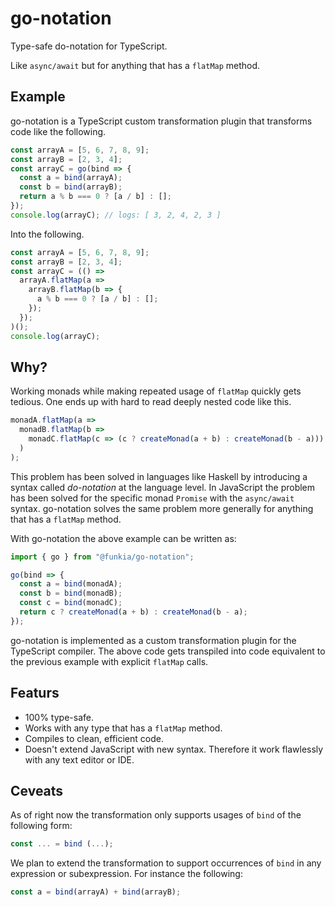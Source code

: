 # go-notation

Type-safe do-notation for TypeScript.

Like `async/await` but for anything that has a `flatMap` method.

## Example

go-notation is a TypeScript custom transformation plugin that transforms code like the following.

```typescript
const arrayA = [5, 6, 7, 8, 9];
const arrayB = [2, 3, 4];
const arrayC = go(bind => {
  const a = bind(arrayA);
  const b = bind(arrayB);
  return a % b === 0 ? [a / b] : [];
});
console.log(arrayC); // logs: [ 3, 2, 4, 2, 3 ]
```

Into the following.

```typescript
const arrayA = [5, 6, 7, 8, 9];
const arrayB = [2, 3, 4];
const arrayC = (() =>
  arrayA.flatMap(a =>
    arrayB.flatMap(b => {
      a % b === 0 ? [a / b] : [];
    });
  });
)();
console.log(arrayC);
```

## Why?

Working monads while making repeated usage of `flatMap` quickly gets tedious.
One ends up with hard to read deeply nested code like this.

```ts
monadA.flatMap(a =>
  monadB.flatMap(b =>
    monadC.flatMap(c => (c ? createMonad(a + b) : createMonad(b - a)))
  )
);
```

This problem has been solved in languages like Haskell by introducing a syntax
called _do-notation_ at the language level. In JavaScript the problem has been
solved for the specific monad `Promise` with the `async/await` syntax.
go-notation solves the same problem more generally for anything that has a
`flatMap` method.

With go-notation the above example can be written as:

```typescript
import { go } from "@funkia/go-notation";

go(bind => {
  const a = bind(monadA);
  const b = bind(monadB);
  const c = bind(monadC);
  return c ? createMonad(a + b) : createMonad(b - a);
});
```

go-notation is implemented as a custom transformation plugin for the TypeScript compiler. The above code gets transpiled into code equivalent to the previous example with explicit `flatMap` calls.

## Featurs

- 100% type-safe.
- Works with any type that has a `flatMap` method.
- Compiles to clean, efficient code.
- Doesn't extend JavaScript with new syntax. Therefore it work flawlessly with
  any text editor or IDE.

## Ceveats

As of right now the transformation only supports usages of `bind` of the
following form:

```typescript
const ... = bind (...);
```

We plan to extend the transformation to support occurrences of `bind` in any
expression or subexpression. For instance the following:

```typescript
const a = bind(arrayA) + bind(arrayB);
```
